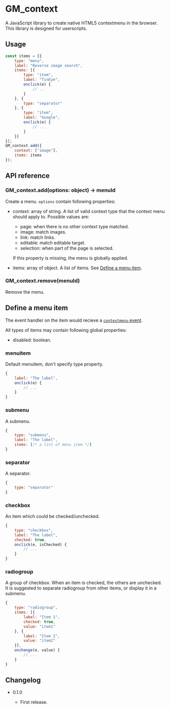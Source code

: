 GM_context
==========

A JavaScript library to create native HTML5 contextmenu in the browser. This library is designed for userscripts.

Usage
-----
```js
const items = [{
	type: "menu",
	label: "Reverse image search",
	items: [{
		type: "item",
		label: "TinEye",
		onclick(e) {
			// ...
		}
	}, {
		type: "separator"
	}, {
		type: "item",
		label: "Google",
		onclick(e) {
			// ...
		}
	}]
}];
GM_context.add({
	context: ["image"],
	items: items
});
```

API reference
-------------

### GM_context.add(options: object) -> menuId

Create a menu. `options` contain following properties:

* context: array of string. A list of valid context type that the context menu should apply to. Possible values are:

	- page: when there is no other context type matched.
	- image: match images.
	- link: match links.
	- editable: match editable target.
	- selection: when part of the page is selected.
	
	If this property is missing, the menu is globally applied.

* items: array of object. A list of items. See [Define a menu item](#define-a-menu-item).

### GM_context.remove(menuId)

Remove the menu.

Define a menu item
------------------

The event handler on the item would recieve a [`contextmenu` event](https://developer.mozilla.org/en-US/docs/Web/Events/contextmenu).

All types of items may contain following global properties:

* disabled: boolean.

### menuitem

Default menuitem, don't specify type property.

```js
{
	label: "The label",
	onclick(e) {
		// ...
	}
}
```

### submenu

A submenu.

```js
{
	type: "submenu",
	label: "The label",
	items: [/* a list of menu item */]
}
```

### separator

A separator.

```js
{
	type: "separator"
}
```

### checkbox

An item which could be checked/unchecked.

```js
{
	type: "checkbox",
	label: "The label",
	checked: true,
	onclick(e, isChecked) {
		// ...
	}
}
```

### radiogroup

A group of checkbox. When an item is checked, the others are unchecked. It is suggested to separate radiogroup from other items, or display it in a submenu.

```js
{
	type: "radiogroup",
	items: [{
		label: "Item 1",
		checked: true,
		value: "item1"
	}, {
		label: "Item 2",
		value: "item2"
	}],
	onchange(e, value) {
		// ...
	}
}
```

Changelog
---------

* 0.1.0

    - First release.
